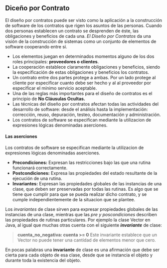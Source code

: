 ## Diceño por Contrato
El diseño por contratos puede ser visto como la aplicación a la construcción de software de los contratos que rigen los asuntos de las personas. Cuando dos personas establecen un contrato se desprenden de éste, las obligaciones y beneficios de cada una. *El Diseño por Contratos* da una visión de la construcción de sistemas como un conjunto de elementos de software cooperando entre sí.

- Los elementos juegan en determinados momentos alguno de los dos roles principales: **proveedores o clientes**.
- La cooperación establece claramente obligaciones y beneficios, siendo la especificación de estas obligaciones y beneficios los contratos.
- Un contrato entre dos partes protege a ambas. Por un lado protege al cliente por especificar cuanto debe ser hecho y al al proveedor por especificar el mínimo servicio aceptable.
- Una de las reglas más importantes para el diseño de contratos es el principio de **No Cláusulas Ocultas.**
- Las técnicas del diseño por contratos afectan todas las actividades del desarrollo de software: desde el análisis hasta la implementación: corrección, reuso, depuración, testeo, documentación y administración.
- Los contratos de software se especifican mediante la utilizacion de expresiones lógicas denominadas aserciones.

#### Las aserciones
Los contratos de software se especifican mediante la utilizacion de expresiones lógicas denominadas aserciones.

- **Precondiciones:** Expresan las restricciones bajo las que una rutina funcionará correctamente.
- **Postcondiciones:** Expresa las propiedades del estado resultante de la ejecución de una rutina.
- **Invariantes:** Expresan las propiedades globales de las instancias de una clase, que deben ser preservadas por todas las rutinas. Es algo que se tiene que cumplir para que se pueda realizar dicho contrato, y se cumple independientemente de la situacion que se plantee.

Los *invariantes* de clase sirven para expresar propiedades globales de las instancias de una clase, mientras que las *pre y poscondiciones* describen las propiedades de rutinas particulares.
Por ejemplo la clase Vector en Java, al igual que muchas otras cuenta con
el siguiente ***invariante*** de clase:

> **cuenta_no_negativa: cuenta >= 0**
> Este invariante establece que un Vector no puede tener una cantidad de elementos menor que cero.

 En pocas palabras una **invariante** de clase es una afirmación que debe ser cierta para cada objeto de esa clase, desde que se instancia el objeto y durante toda la existencia del objeto.